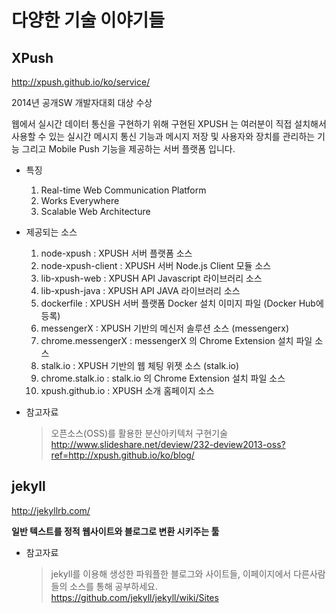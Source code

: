 # 다양한 기술 이야기들

## XPush

http://xpush.github.io/ko/service/

2014년 공개SW 개발자대회 대상 수상

웹에서 실시간 데이터 통신을 구현하기 위해 구현된 XPUSH 는 여러분이 직접 설치해서 사용할 수 있는 실시간 메시지 통신 기능과 메시지 저장 및 사용자와 장치를 관리하는 기능 그리고 Mobile Push 기능을 제공하는 서버 플랫폼 입니다.

* 특징

    1. Real-time Web Communication Platform
    2. Works Everywhere
    3. Scalable Web Architecture

* 제공되는 소스

    1. node-xpush : XPUSH 서버 플랫폼 소스
    2.  node-xpush-client : XPUSH 서버 Node.js Client 모듈 소스
    3. lib-xpush-web : XPUSH API Javascript 라이브러리 소스
    4. lib-xpush-java : XPUSH API JAVA 라이브러리 소스
    5. dockerfile : XPUSH 서버 플랫폼 Docker 설치 이미지 파일 (Docker Hub에 등록)
    6. messengerX : XPUSH 기반의 메신저 솔루션 소스 (messengerx)
    7. chrome.messengerX : messengerX 의 Chrome Extension 설치 파일 소스
    8. stalk.io : XPUSH 기반의 웹 체팅 위젯 소스 (stalk.io)
    9. chrome.stalk.io : stalk.io 의 Chrome Extension 설치 파일 소스
    10. xpush.github.io : XPUSH 소개 홈페이지 소스

* 참고자료

    > 오픈소스(OSS)를 활용한 분산아키텍처 구현기술
    > http://www.slideshare.net/deview/232-deview2013-oss?ref=http://xpush.github.io/ko/blog/

## jekyll

http://jekyllrb.com/

**일반 텍스트를 정적 웹사이트와 블로그로 변환 시키주는 툴**

* 참고자료

    > jekyll를 이용해 생성한 파워플한 블로그와 사이트들, 이페이지에서 다른사람들의 소스를 통해 공부하세요.<br/>https://github.com/jekyll/jekyll/wiki/Sites